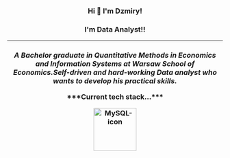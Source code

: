 <h3 align="center">Hi 👋 I'm Dzmiry!</h3>
<h3 align="center">I'm Data Analyst!!</h3>
<hr>
<em>
<p align="center">
<h3 align="center">A Bachelor graduate in Quantitative Methods in Economics and Information Systems at Warsaw School of Economics.Self-driven and hard-working <b>Data analyst</b> who wants to develop his practical skills.</p>
</em>
***Current tech stack...***
<p align = center>
<img height="100px" width="100px" src="https://cdn.jsdelivr.net/gh/devicons/devicon/icons/mysql/mysql-original.svg" alt="MySQL-icon">

